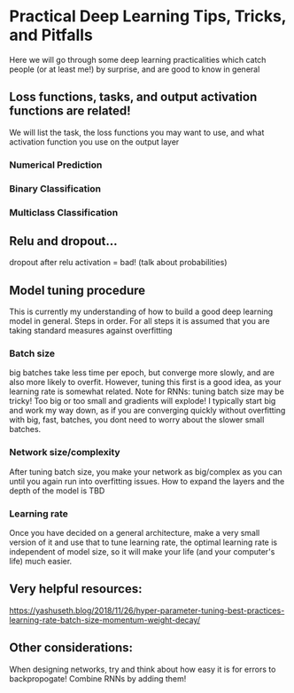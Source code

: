 # Practical Deep Learning Tips, Tricks, and Pitfalls

Here we will go through some deep learning practicalities which catch people (or at least me!) by surprise, and are good to know in general

## Loss functions, tasks, and output activation functions are related!

We will list the task, the loss functions you may want to use, and what activation function you use on the output layer

### Numerical Prediction

### Binary Classification

### Multiclass Classification

## Relu and dropout...

dropout after relu activation = bad! (talk about probabilities)

## Model tuning procedure
This is currently my understanding of how to build a good deep learning model in general. Steps in order. For all steps it is assumed that you are taking standard measures against overfitting

### Batch size

big batches take less time per epoch, but converge more slowly, and are also more likely to overfit. However, tuning this first is a good idea, as your learning rate is somewhat related. Note for RNNs: tuning batch size may be tricky! Too big or too small and gradients will explode! I typically start big and work my way down, as if you are converging quickly without overfitting with big, fast, batches, you dont need to worry about the slower small batches.

### Network size/complexity

After tuning batch size, you make your network as big/complex as you can until you again run into overfitting issues. How to expand the layers and the depth of the model is TBD

### Learning rate

Once you have decided on a general architecture, make a very small version of it and use that to tune learning rate, the optimal learning rate is independent of model size, so it will make your life (and your computer's life) much easier.

## Very helpful resources:
https://yashuseth.blog/2018/11/26/hyper-parameter-tuning-best-practices-learning-rate-batch-size-momentum-weight-decay/

## Other considerations:

When designing networks, try and think about how easy it is for errors to backpropogate! Combine RNNs by adding them!

